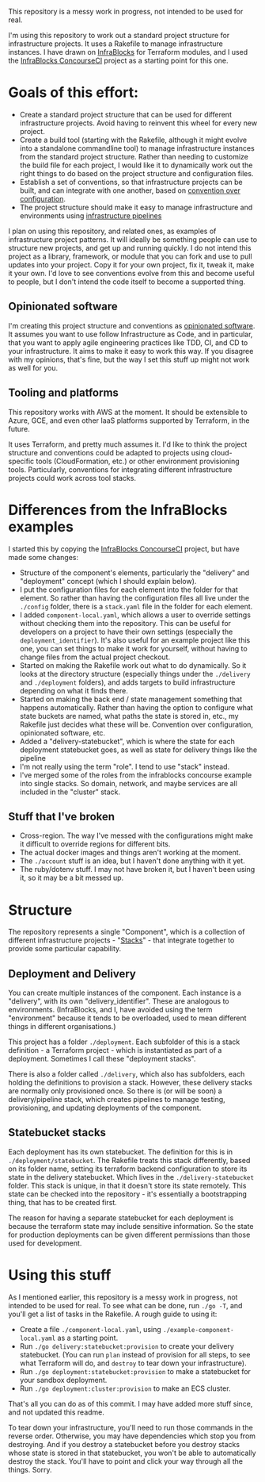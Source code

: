
This repository is a messy work in progress, not intended to be used for real.

I'm using this repository to work out a standard project structure for infrastructure projects. It uses a Rakefile to manage infrastructure instances. I have drawn on [InfraBlocks](https://github.com/infrablocks) for Terraform modules, and I used the [InfraBlocks ConcourseCI](https://github.com/infrablocks/end-to-end-concourse-ci) project as a starting point for this one.

# Goals of this effort:

- Create a standard project structure that can be used for different infrastructure projects. Avoid having to reinvent this wheel for every new project.
- Create a build tool (starting with the Rakefile, although it might evolve into a standalone commandline tool) to manage infrastructure instances from the standard project structure. Rather than needing to customize the build file for each project, I would like it to dynamically work out the right things to do based on the project structure and configuration files.
- Establish a set of conventions, so that infrastructure projects can be built, and can integrate with one another, based on [convention over configuration](https://en.wikipedia.org/wiki/Convention_over_configuration).
- The project structure should make it easy to manage infrastructure and environments using [infrastructure pipelines](http://infrastructure-as-code.com/book/2017/08/02/environment-pipeline.html)

I plan on using this repository, and related ones, as examples of infrastructure project patterns. It will ideally be something people can use to structure new projects, and get up and running quickly. I do not intend this project as a library, framework, or module that you can fork and use to pull updates into your project. Copy it for your own project, fix it, tweak it, make it your own. I'd love to see conventions evolve from this and become useful to people, but I don't intend the code itself to become a supported thing.


## Opinionated software

I'm creating this project structure and conventions as [opinionated software](https://medium.com/@stueccles/the-rise-of-opinionated-software-ca1ba0140d5b). It assumes you want to use follow Infrastructure as Code, and in particular, that you want to apply agile engineering practices like TDD, CI, and CD to your infrastructure. It aims to make it easy to work this way. If you disagree with my opinions, that's fine, but the way I set this stuff up might not work as well for you.


## Tooling and platforms

This repository works with AWS at the moment. It should be extensible to Azure, GCE, and even other IaaS platforms supported by Terraform, in the future.

It uses Terraform, and pretty much assumes it. I'd like to think the project structure and conventions could be adapted to projects using cloud-specific tools (CloudFormation, etc.) or other environment provisioning tools. Particularly, conventions for integrating different infrastructure projects could work across tool stacks.


# Differences from the InfraBlocks examples

I started this by copying the [InfraBlocks ConcourseCI](https://github.com/infrablocks/end-to-end-concourse-ci) project, but have made some changes:

- Structure of the component's elements, particularly the "delivery" and "deployment" concept (which I should explain below).
- I put the configuration files for each element into the folder for that element. So rather than having the configuration files all live under the `./config` folder, there is a `stack.yaml` file in the folder for each element.
- I added `component-local.yaml`, which allows a user to override settings without checking them into the repository. This can be useful for developers on a project to have their own settings (especially the `deployment_identifier`). It's also useful for an example project like this one, you can set things to make it work for yourself, without having to change files from the actual project checkout.
- Started on making the Rakefile work out what to do dynamically. So it looks at the directory structure (especially things under the `./delivery` and `./deployment` folders), and adds targets to build infrastructure depending on what it finds there.
- Started on making the back end / state management something that happens automatically. Rather than having the option to configure what state buckets are named, what paths the state is stored in, etc., my Rakefile just decides what these will be. Convention over configuration, opinionated software, etc.
- Added a "delivery-statebucket", which is where the state for each deployment statebucket goes, as well as state for delivery things like the pipeline
- I'm not really using the term "role". I tend to use "stack" instead.
- I've merged some of the roles from the infrablocks concourse example into single stacks. So domain, network, and maybe services are all included in the "cluster" stack.


## Stuff that I've broken

- Cross-region. The way I've messed with the configurations might make it difficult to override regions for different bits.
- The actual docker images and things aren't working at the moment.
- The `./account` stuff is an idea, but I haven't done anything with it yet.
- The ruby/dotenv stuff. I may not have broken it, but I haven't been using it, so it may be a bit messed up.


# Structure

The repository represents a single "Component", which is a collection of different infrastructure projects - "[Stacks](http://infrastructure-as-code.com/patterns/2018/03/28/defining-stacks.html)" - that integrate together to provide some particular capability.

## Deployment and Delivery

You can create multiple instances of the component. Each instance is a "delivery", with its own "delivery_identifier". These are analogous to environments. (InfraBlocks, and I, have avoided using the term "environment" because it tends to be overloaded, used to mean different things in different organisations.)

This project has a folder `./deployment`. Each subfolder of this is a stack definition - a Terraform project - which is instantiated as part of a deployment. Sometimes I call these "deployment stacks".

There is also a folder called `./delivery`, which also has subfolders, each holding the definitions to provision a stack. However, these delivery stacks are normally only provisioned once. So there is (or will be soon) a delivery/pipeline stack, which creates pipelines to manage testing, provisioning, and updating deployments of the component.


## Statebucket stacks

Each deployment has its own statebucket. The definition for this is in `./deployment/statebucket`. The Rakefile treats this stack differently, based on its folder name, setting its terraform backend configuration to store its state in the delivery statebucket. Which lives in the `./delivery-statebucket` folder. This stack is unique, in that it doesn't store its state remotely. This state can be checked into the repository - it's essentially a bootstrapping thing, that has to be created first.

The reason for having a separate statebucket for each deployment is because the terraform state may include sensitive information. So the state for production deployments can be given different permissions than those used for development.


# Using this stuff

As I mentioned earlier, this repository is a messy work in progress, not intended to be used for real. To see what can be done, run `./go -T`, and you'll get a list of tasks in the Rakefile. A rough guide to using it:

- Create a file `./component-local.yaml`, using `./example-component-local.yaml` as a starting point.
- Run `./go delivery:statebucket:provision` to create your delivery statebucket. (You can run `plan` instead of provision for all steps, to see what Terraform will do, and `destroy` to tear down your infrastructure).
- Run `./go deployment:statebucket:provision` to make a statebucket for your sandbox deployment.
- Run `./go deployment:cluster:provision` to make an ECS cluster.

That's all you can do as of this commit. I may have added more stuff since, and not updated this readme.

To tear down your infrastructure, you'll need to run those commands in the reverse order. Otherwise, you may have dependencies which stop you from destroying. And if you destroy a statebucket before you destroy stacks whose state is stored in that statebucket, you won't be able to automatically destroy the stack. You'll have to point and click your way through all the things. Sorry.

